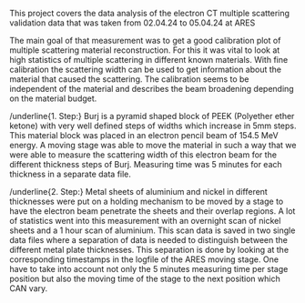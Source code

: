 This project covers the data analysis of the electron CT multiple scattering validation data that was taken from 02.04.24 to 05.04.24 at ARES

The main goal of that measurement was to get a good calibration plot of multiple scattering material reconstruction.
For this it was vital to look at high statistics of multiple scattering in different known materials.
With fine calibration the scattering width can be used to get information about the material that caused the scattering.
The calibration seems to be independent of the material and describes the beam broadening depending on the material budget.

/underline{1. Step:}
Burj is a pyramid shaped block of PEEK (Polyether ether ketone) with very well defined steps of widths which increase in 5mm steps.
This material block was placed in an electron pencil beam of 154.5 MeV energy.
A moving stage was able to move the material in such a way that we were able to measure the scattering width of this electron beam for the different thickness steps of Burj.
Measuring time was 5 minutes for each thickness in a separate data file.

/underline{2. Step:}
Metal sheets of aluminium and nickel in different thicknesses were put on a holding mechanism to be moved by a stage to have the electron beam penetrate the sheets and their overlap regions.
A lot of statistics went into this measurement with an overnight scan of nickel sheets and a 1 hour scan of aluminium.
This scan data is saved in two single data files where a separation of data is needed to distinguish between the different metal plate thicknesses.
This separation is done by looking at the corresponding timestamps in the logfile of the ARES moving stage.
One have to take into account not only the 5 minutes measuring time per stage position but also the moving time of the stage to the next position which CAN vary.


